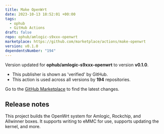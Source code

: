 ```yaml
---
title: Make OpenWrt
date: 2023-10-13 18:52:01 +00:00
tags:
  - ophub
  - GitHub Actions
draft: false
repo: ophub/amlogic-s9xxx-openwrt
marketplace: https://github.com/marketplace/actions/make-openwrt
version: v0.1.0
dependentsNumber: "194"
---
```



Version updated for **ophub/amlogic-s9xxx-openwrt** to version **v0.1.0**.
- This publisher is shown as 'verified' by GitHub.
- This action is used across all versions by **194** repositories.

Go to the [GitHub Marketplace](https://github.com/marketplace/actions/make-openwrt) to find the latest changes.

## Release notes

This project builds the OpenWrt system for Amlogic, Rockchip, and Allwinner boxes. It supports writing to eMMC for use, supports updating the kernel, and more.
